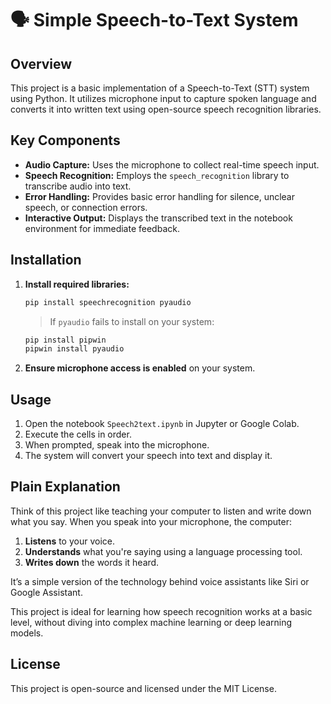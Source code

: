 # 🗣️ Simple Speech-to-Text System

## Overview

This project is a basic implementation of a Speech-to-Text (STT) system using Python. It utilizes microphone input to capture spoken language and converts it into written text using open-source speech recognition libraries.

## Key Components

- **Audio Capture:** Uses the microphone to collect real-time speech input.
- **Speech Recognition:** Employs the `speech_recognition` library to transcribe audio into text.
- **Error Handling:** Provides basic error handling for silence, unclear speech, or connection errors.
- **Interactive Output:** Displays the transcribed text in the notebook environment for immediate feedback.

## Installation

1. **Install required libraries:**
    ```bash
    pip install speechrecognition pyaudio
    ```

    > If `pyaudio` fails to install on your system:
    ```bash
    pip install pipwin
    pipwin install pyaudio
    ```

2. **Ensure microphone access is enabled** on your system.

## Usage

1. Open the notebook `Speech2text.ipynb` in Jupyter or Google Colab.
2. Execute the cells in order.
3. When prompted, speak into the microphone.
4. The system will convert your speech into text and display it.

## Plain Explanation

Think of this project like teaching your computer to listen and write down what you say. When you speak into your microphone, the computer:
1. **Listens** to your voice.
2. **Understands** what you're saying using a language processing tool.
3. **Writes down** the words it heard.

It’s a simple version of the technology behind voice assistants like Siri or Google Assistant.

This project is ideal for learning how speech recognition works at a basic level, without diving into complex machine learning or deep learning models.

## License

This project is open-source and licensed under the MIT License.
